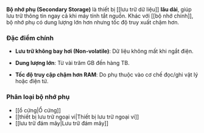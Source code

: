 **Bộ nhớ phụ (Secondary Storage)** là thiết bị [[lưu trữ dữ liệu]] **lâu dài**, giúp lưu trữ thông tin ngay cả khi máy tính tắt nguồn. Khác với [[bộ nhớ chính]], bộ nhớ phụ có dung lượng lớn hơn nhưng tốc độ truy xuất chậm hơn.
### Đặc điểm chính

- **Lưu trữ không bay hơi (Non-volatile)**: Dữ liệu không mất khi ngắt điện.
    
- **Dung lượng lớn**: Từ vài trăm GB đến hàng TB.
    
- **Tốc độ truy cập chậm hơn RAM**: Do phụ thuộc vào cơ chế đọc/ghi vật lý hoặc điện tử.

### Phân loại bộ nhớ phụ
- [[ổ cứng|Ổ cứng]]
- [[thiết bị lưu trữ ngoại vi|Thiết bị lưu trữ ngoại vi]]
- [[lưu trữ đám mây|Lưu trữ đám mây]]